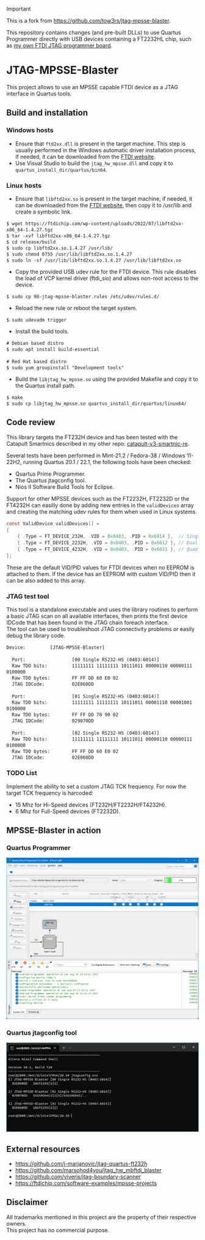 >[!IMPORTANT]
>This is a fork from https://github.com/tow3rs/jtag-mpsse-blaster.
>
>This repository contains changes (and pre-built DLLs) to use Quartus Programmer directly with USB devices containing a FT2232HL chip, such as [my own FTDI JTAG programmer board](https://github.com/anthony-bernaert/ftdi-jtag-programmer).

JTAG-MPSSE-Blaster  
==================  

This project allows to use an MPSSE capable FTDI device as a JTAG interface in Quartus tools.  

## Build and installation  

### Windows hosts  
- Ensure that `ftd2xx.dll` is present in the target machine. This step is usually performed in the Windows automatic driver installation process, if needed, it can be downloaded from the [FTDI website](https://ftdichip.com/drivers/d2xx-drivers/).  
- Use Visual Studio to build the `jtag_hw_mpsse.dll` and copy it to `quartus_install_dir/quartus/bin64`.  

### Linux hosts  
- Ensure that `libftd2xx.so` is present in the target machine, if needed, it can be downloaded from the [FTDI website](https://ftdichip.com/drivers/d2xx-drivers/), then copy it to /usr/lib and create a symbolic link.  
```console
$ wget https://ftdichip.com/wp-content/uploads/2022/07/libftd2xx-x86_64-1.4.27.tgz
$ tar -xvf libftd2xx-x86_64-1.4.27.tgz
$ cd release/build
$ sudo cp libftd2xx.so.1.4.27 /usr/lib/
$ sudo chmod 0755 /usr/lib/libftd2xx.so.1.4.27
$ sudo ln -sf /usr/lib/libftd2xx.so.1.4.27 /usr/lib/libftd2xx.so
```

- Copy the provided USB udev rule for the FTDI device. This rule disables the load of VCP kernel driver (ftdi_sio) and allows non-root access to the device.  
```console
$ sudo cp 98-jtag-mpsse-blaster.rules /etc/udev/rules.d/
```

- Reload the new rule or reboot the target system.  
```console
$ sudo udevadm trigger
```

- Install the build tools.  
```console
# Debian based distro
$ sudo apt install build-essential

# Red Hat based distro
$ sudo yum groupinstall "Development tools"
```

- Build the `libjtag_hw_mpsse.so` using the provided Makefile and copy it to the Quartus install path.  
```console
$ make
$ sudo cp libjtag_hw_mpsse.so quartus_install_dir/quartus/linux64/
```

## Code review  
This library targets the FT232H device and has been tested with the Catapult Smartnics described in my other repo: [catapult-v3-smartnic-re](https://github.com/tow3rs/catapult-v3-smartnic-re).  

Several tests have been performed in Mint-21.2 / Fedora-38 / Windows 11-22H2, running Quartus 20.1 / 22.1, the following tools have been checked:  
- Quartus Prime Programmer.  
- The Quartus jtagconfig tool.  
- Nios II Software Build Tools for Eclipse.  

Support for other MPSSE devices such as the FT2232H, FT2232D or the FT4232H can easilly done by adding new entries in the `validDevices` array and creating the matching udev rules for them when used in Linux systems.  
```c
const ValidDevice validDevices[] =
{
	{ .Type = FT_DEVICE_232H, .VID = 0x0403, .PID = 0x6014 },  // Single RS232-HS - (FT232H)
	{ .Type = FT_DEVICE_2232H, .VID = 0x0403, .PID = 0x6012 }, // Dual RS232-HS - (FT2232H/FT2232D)
	{ .Type = FT_DEVICE_4232H, .VID = 0x0403, .PID = 0x6011 }, // Quad RS232-HS - (FT4232H)
};
```
These are the default VID/PID values for FTDI devices when no EEPROM is attached to them. If the device has an EEPROM with custom VID/PID then it can be also added to this array.  

### JTAG test tool  
This tool is a standalone executable and uses the library routines to perform a basic JTAG scan on all available interfaces, then prints the first device IDCode that has been found in the JTAG chain foreach interface.  
The tool can be used to troubleshoot JTAG connectivity problems or easily debug the library code.  
```
Device:         [JTAG-MPSSE-Blaster]

  Port:                 [00 Single RS232-HS (0403:6014)]
  Raw TDO bits:         11111111 11111111 10111011 00000110 00000111 0100000
  Raw TDO bytes:        FF FF DD 60 E0 02
  JTAG IDCode:          02E060DD

  Port:                 [01 Single RS232-HS (0403:6014)]
  Raw TDO bits:         11111111 11111111 10111011 00001110 00001001 0100000
  Raw TDO bytes:        FF FF DD 70 90 02
  JTAG IDCode:          029070DD

  Port:                 [02 Single RS232-HS (0403:6014)]
  Raw TDO bits:         11111111 11111111 10111011 00000110 00000111 0100000
  Raw TDO bytes:        FF FF DD 60 E0 02
  JTAG IDCode:          02E060DD
```  

### TODO List  
Implement the ability to set a custom JTAG TCK frequency. For now the target TCK frequency is harcoded:  
 - 15 Mhz for Hi-Speed devices (FT232H/FT2232H/FT4232H).  
 - 6 Mhz for Full-Speed devices (FT2232D).  

## MPSSE-Blaster in action  

### Quartus Programmer  
![](Media/programmer.png)  

### Quartus jtagconfig tool  
![](Media/jtagconfig.png)  

## External resources  

- https://github.com/j-marjanovic/jtag-quartus-ft232h  
- https://github.com/marsohod4you/jtag_hw_mbftdi_blaster  
- https://github.com/viveris/jtag-boundary-scanner  
- https://ftdichip.com/software-examples/mpsse-projects  

## Disclaimer  
All trademarks mentioned in this project are the property of their respective owners.  
This project has no commercial purpose.  
